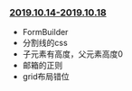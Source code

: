 ### [2019.10.14-2019.10.18](https://github.com/YolandaXQY/Daily-Record/blob/master/2019.10.14-2019.10.18.md)
- FormBuilder
- 分割线的css
- 子元素有高度，父元素高度0
- 邮箱的正则
- grid布局错位

